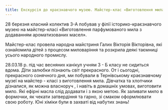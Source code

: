 ```yaml
---
title: Екскурсія до краєзнавчого музею. Майстер-клас «Виготовлення мила на основі ефірних масел»
---
```


28 березня класний колектив 3-А побував у філії історико-краєзнавчого музею на майстер-класі «Виготовлення парфумованого мила з додаванням ароматизованих масел».

Майстер-клас провела народна майстриня Галих Вікторія Вікторівна, які ознайомила дітей з процесом миловаріння та розкрила деякі таємниці усього народного промислу.

<slideshow id="_/72157665173188117" />

28.03.18 р. під час весняних канікул учням 3 - Б класу не сидиться вдома. Діти залюбки пізнають світ прекрасного. От і сьогодні, прекрасного сонячного дня, ми побували в Тернівському краєзнавчому музеї на майстер - класі з виготовлення мила. Дівчатка та хлопчики дізналися, як можна власноруч , і навіть в домашніх умовах, виготовити мило. Які ефірні масла слід додавати і з якою метою. Як заливати мило в формочки, як чекати затвердіння та гарно, зі смаком оформлювати свою роботу. Юні хіміки були в захваті від набутих знань!

<slideshow id="_/72157665173208757" />
